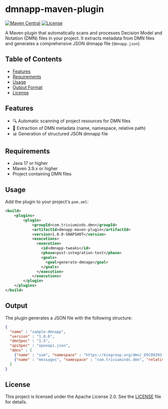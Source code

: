 # dmnapp-maven-plugin

[![Maven Central](https://img.shields.io/maven-central/v/com.dmnapp/dmnapp-maven-plugin.svg)](https://search.maven.org/artifact/com.dmnapp/dmnapp-maven-plugin)
[![License](https://img.shields.io/badge/license-Apache%202.0-blue.svg)](LICENSE)

A Maven plugin that automatically scans and processes Decision Model and Notation (DMN) files in your project. It extracts metadata from DMN files and generates a comprehensive JSON dmnapp file (`dmnapp.json`).

## Table of Contents

- [Features](#features)
- [Requirements](#requirements)
- [Usage](#usage)
- [Output Format](#output-format)
- [License](#license)

## Features

- 🔍 Automatic scanning of project resources for DMN files
- 📝 Extraction of DMN metadata (name, namespace, relative path)
- 📊 Generation of structured JSON dmnapp file


## Requirements

- Java 17 or higher
- Maven 3.9.x or higher
- Project containing DMN files

## Usage

Add the plugin to your project's `pom.xml`:

```xml
<build>
    <plugins>
        <plugin>
            <groupId>com.triviuminds.dmn</groupId>
            <artifactId>dmnapp-maven-plugin</artifactId>
            <version>1.0.0-SNAPSHOT</version>
            <executions>
              <execution>
                <id>dmnapp-tweaks</id>
                <phase>post-integration-test</phase>
                <goals>
                  <goal>generate-dmnapp</goal>
                </goals>
              </execution>
            </executions>
        </plugin>
    </plugins>
</build>
```

## Output

The plugin generates a JSON file with the following structure:

```json
{
  "name" : "sample-dmnapp",
  "version" : "1.0.0",
  "dmnSpec" : "1.5",
  "apiSpec" : "openapi.json",
  "dmns" : [ 
    {"name" : "sum", "namespace" : "https://kiegroup.org/dmn/_D5C09393-48EC-41FB-AA30-ED6C0D2F5987", "relativePath" : "/"},
    {"name" : "messages", "namespace" : "com.triviuminds.dmn", "relativePath" : "/com/triviuminds/dmn"}
  ]
}
```

## License
This project is licensed under the Apache License 2.0. See the [LICENSE](LICENSE) file for details.